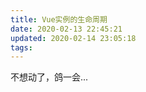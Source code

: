 ```yaml
---
title: Vue实例的生命周期
date: 2020-02-13 22:45:21
updated: 2020-02-14 23:05:18
tags:
---
```


不想动了，鸽一会...
